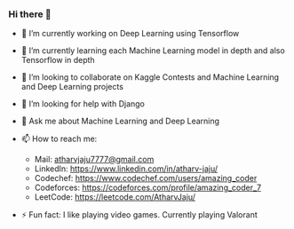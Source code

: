 ### Hi there 👋

- 🔭 I’m currently working on Deep Learning using Tensorflow 

- 🌱 I’m currently learning each Machine Learning model in depth and also Tensorflow in depth

- 👯 I’m looking to collaborate on Kaggle Contests and Machine Learning and Deep Learning projects  

- 🤔 I’m looking for help with Django

- 💬 Ask me about Machine Learning and Deep Learning 

- 📫 How to reach me: 
  - Mail: atharvjaju7777@gmail.com
  - LinkedIn: https://www.linkedin.com/in/atharv-jaju/
  - Codechef: https://www.codechef.com/users/amazing_coder
  - Codeforces: https://codeforces.com/profile/amazing_coder_7
  - LeetCode: https://leetcode.com/AtharvJaju/
  
- ⚡ Fun fact: I like playing video games. Currently playing Valorant

